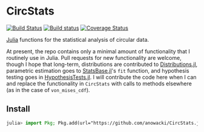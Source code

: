 # CircStats

[![Build Status](https://travis-ci.org/anowacki/CircStats.jl.svg?branch=master)](https://travis-ci.org/anowacki/CircStats.jl)
[![Build status](https://ci.appveyor.com/api/projects/status/ikal62afnbwl4q9d?svg=true)](https://ci.appveyor.com/project/AndyNowacki/circstats-jl)
[![Coverage Status](https://coveralls.io/repos/github/anowacki/CircStats.jl/badge.svg?branch=master)](https://coveralls.io/github/anowacki/CircStats.jl?branch=master)

[Julia](https://julialang.org) functions for the statistical analysis of
circular data.

At present, the repo contains only a minimal amount of functionality that I
routinely use in Julia.  Pull requests for new functionality are welcome,
though I hope that long-term, distributions are contributed to
[Distributions.jl](https://github.com/JuliaStats/Distributions.jl), parametric
estimation goes to [StatsBase.jl](https://github.com/JuliaStats/StatsBase.jl)'s
`fit` function, and hypothesis testing goes in
[HypothesisTests.jl](https://github.com/JuliaStats/HypothesisTests.jl).  I will
contribute the code here when I can and replace the functionality in `CircStats`
with calls to methods elsewhere (as in the case of `von_mises_cdf`).

## Install

```julia
julia> import Pkg; Pkg.add(url="https://github.com/anowacki/CircStats.jl")
```
